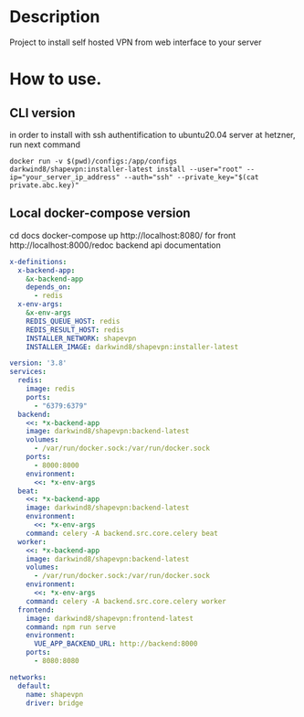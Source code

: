 # Description

Project to install self hosted VPN from web interface to your server

# How to use.

## CLI version

in order to install with ssh authentification to ubuntu20.04 server at hetzner, run next command
```
docker run -v $(pwd)/configs:/app/configs darkwind8/shapevpn:installer-latest install --user="root" --ip="your_server_ip_address" --auth="ssh" --private_key="$(cat private.abc.key)"
```

## Local docker-compose version

cd docs
docker-compose up
http://localhost:8080/ for front
http://localhost:8000/redoc backend api documentation

```yml
x-definitions:
  x-backend-app:
    &x-backend-app
    depends_on:
      - redis
  x-env-args:
    &x-env-args
    REDIS_QUEUE_HOST: redis
    REDIS_RESULT_HOST: redis
    INSTALLER_NETWORK: shapevpn
    INSTALLER_IMAGE: darkwind8/shapevpn:installer-latest

version: '3.8'
services:
  redis:
    image: redis
    ports:
      - "6379:6379"
  backend:
    <<: *x-backend-app
    image: darkwind8/shapevpn:backend-latest
    volumes:
      - /var/run/docker.sock:/var/run/docker.sock
    ports:
      - 8000:8000
    environment:
      <<: *x-env-args
  beat:
    <<: *x-backend-app
    image: darkwind8/shapevpn:backend-latest
    environment:
      <<: *x-env-args
    command: celery -A backend.src.core.celery beat
  worker:
    <<: *x-backend-app
    image: darkwind8/shapevpn:backend-latest
    volumes:
      - /var/run/docker.sock:/var/run/docker.sock
    environment:
      <<: *x-env-args
    command: celery -A backend.src.core.celery worker
  frontend:
    image: darkwind8/shapevpn:frontend-latest
    command: npm run serve
    environment:
      VUE_APP_BACKEND_URL: http://backend:8000
    ports:
      - 8080:8080

networks:
  default:
    name: shapevpn
    driver: bridge
```